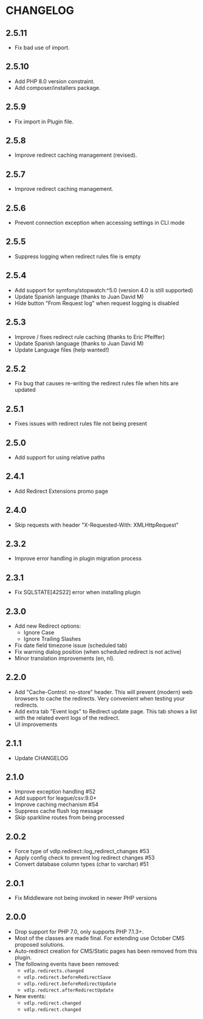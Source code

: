 # CHANGELOG

## 2.5.11

* Fix bad use of import.

## 2.5.10

* Add PHP 8.0 version constraint.
* Add composer/installers package.

## 2.5.9

* Fix import in Plugin file.

## 2.5.8

* Improve redirect caching management (revised).

## 2.5.7

* Improve redirect caching management.

## 2.5.6

* Prevent connection exception when accessing settings in CLI mode

## 2.5.5

* Suppress logging when redirect rules file is empty

## 2.5.4

* Add support for symfony/stopwatch:^5.0 (version 4.0 is still supported)
* Update Spanish language (thanks to Juan David M)
* Hide button "From Request log" when request logging is disabled

## 2.5.3

* Improve / fixes redirect rule caching (thanks to Eric Pfeiffer)
* Update Spanish language (thanks to Juan David M)
* Update Language files (help wanted!)

## 2.5.2

* Fix bug that causes re-writing the redirect rules file when hits are updated

## 2.5.1

* Fixes issues with redirect rules file not being present

## 2.5.0

* Add support for using relative paths

## 2.4.1

* Add Redirect Extensions promo page

## 2.4.0

* Skip requests with header "X-Requested-With: XMLHttpRequest"

## 2.3.2

* Improve error handling in plugin migration process

## 2.3.1

* Fix SQLSTATE[42S22] error when installing plugin

## 2.3.0

* Add new Redirect options:
    * Ignore Case
    * Ignore Trailing Slashes
* Fix date field timezone issue (scheduled tab)
* Fix warning dialog position (when scheduled redirect is not active)
* Minor translation improvements (en, nl).

## 2.2.0

* Add "Cache-Control: no-store" header. This will prevent (modern) web browsers to cache the redirects. Very convenient when testing your redirects.
* Add extra tab "Event logs" to Redirect update page. This tab shows a list with the related event logs of the redirect.
* UI improvements

## 2.1.1

* Update CHANGELOG

## 2.1.0

* Improve exception handling #52
* Add support for league/csv:9.0+
* Improve caching mechanism #54
* Suppress cache flush log message
* Skip sparkline routes from being processed

## 2.0.2

* Force type of vdlp.redirect::log_redirect_changes #53
* Apply config check to prevent log redirect changes #53
* Convert database column types (char to varchar) #51

## 2.0.1

* Fix Middleware not being invoked in newer PHP versions

## 2.0.0

* Drop support for PHP 7.0, only supports PHP 7.1.3+.
* Most of the classes are made final. For extending use October CMS proposed solutions.
* Auto-redirect creation for CMS/Static pages has been removed from this plugin.
* The following events have been removed:
    * `vdlp.redirects.changed`
    * `vdlp.redirect.beforeRedirectSave`
    * `vdlp.redirect.beforeRedirectUpdate`
    * `vdlp.redirect.afterRedirectUpdate`
* New events:
    * `vdlp.redirect.changed`
    * `vdlp.redirect.changed`
